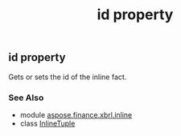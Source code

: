 ﻿---
title: id property
second_title: Aspose.Finance for Python via .NET API References
description: 
type: docs
weight: 50
url: /python-net/aspose.finance.xbrl.inline/inlinetuple/id/
is_root: false
---

## id property


Gets or sets the id of the inline fact.

### See Also
* module [aspose.finance.xbrl.inline](../../)
* class [InlineTuple](/finance/python-net/aspose.finance.xbrl.inline/inlinetuple)
